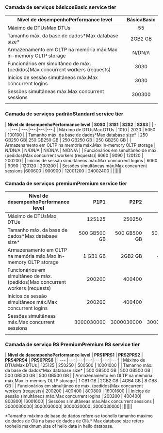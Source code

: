<!--
Used in:
sql-database-performance-guidance.md  
sql-database-resource-limits.md
sql-database-service-tiers.md  
-->

### <a name="basic-service-tier"></a><span data-ttu-id="482ae-101">Camada de serviços básicos</span><span class="sxs-lookup"><span data-stu-id="482ae-101">Basic service tier</span></span>
| <span data-ttu-id="482ae-102">**Nível de desempenho**</span><span class="sxs-lookup"><span data-stu-id="482ae-102">**Performance level**</span></span> | <span data-ttu-id="482ae-103">**Básica**</span><span class="sxs-lookup"><span data-stu-id="482ae-103">**Basic**</span></span> |
| --- | :---: |
| <span data-ttu-id="482ae-104">Máximo de DTUs</span><span class="sxs-lookup"><span data-stu-id="482ae-104">Max DTUs</span></span> | <span data-ttu-id="482ae-105">5</span><span class="sxs-lookup"><span data-stu-id="482ae-105">5</span></span> |
| <span data-ttu-id="482ae-106">Tamanho máx. da base de dados*</span><span class="sxs-lookup"><span data-stu-id="482ae-106">Max database size*</span></span> |<span data-ttu-id="482ae-107">2GB</span><span class="sxs-lookup"><span data-stu-id="482ae-107">2 GB</span></span>|
| <span data-ttu-id="482ae-108">Armazenamento em OLTP na memória máx.</span><span class="sxs-lookup"><span data-stu-id="482ae-108">Max in-memory OLTP storage</span></span> |<span data-ttu-id="482ae-109">N/D</span><span class="sxs-lookup"><span data-stu-id="482ae-109">N/A</span></span> |
| <span data-ttu-id="482ae-110">Funcionários em simultâneo de máx. (pedidos)</span><span class="sxs-lookup"><span data-stu-id="482ae-110">Max concurrent workers (requests)</span></span> |<span data-ttu-id="482ae-111">30</span><span class="sxs-lookup"><span data-stu-id="482ae-111">30</span></span> |
| <span data-ttu-id="482ae-112">Inícios de sessão simultâneos máx.</span><span class="sxs-lookup"><span data-stu-id="482ae-112">Max concurrent logins</span></span> |<span data-ttu-id="482ae-113">30</span><span class="sxs-lookup"><span data-stu-id="482ae-113">30</span></span> |
| <span data-ttu-id="482ae-114">Sessões simultâneas máx.</span><span class="sxs-lookup"><span data-stu-id="482ae-114">Max concurrent sessions</span></span> |<span data-ttu-id="482ae-115">300</span><span class="sxs-lookup"><span data-stu-id="482ae-115">300</span></span> |
|||

### <a name="standard-service-tier"></a><span data-ttu-id="482ae-116">Camada de serviços padrão</span><span class="sxs-lookup"><span data-stu-id="482ae-116">Standard service tier</span></span>
| <span data-ttu-id="482ae-117">**Nível de desempenho**</span><span class="sxs-lookup"><span data-stu-id="482ae-117">**Performance level**</span></span> | <span data-ttu-id="482ae-118">**S0**</span><span class="sxs-lookup"><span data-stu-id="482ae-118">**S0**</span></span> | <span data-ttu-id="482ae-119">**S1**</span><span class="sxs-lookup"><span data-stu-id="482ae-119">**S1**</span></span> | <span data-ttu-id="482ae-120">**S2**</span><span class="sxs-lookup"><span data-stu-id="482ae-120">**S2**</span></span> | <span data-ttu-id="482ae-121">**S3**</span><span class="sxs-lookup"><span data-stu-id="482ae-121">**S3**</span></span> |
| --- |---:| ---:|---:|---:|---:|
| <span data-ttu-id="482ae-122">Máximo de DTUs</span><span class="sxs-lookup"><span data-stu-id="482ae-122">Max DTUs</span></span> | <span data-ttu-id="482ae-123">10</span><span class="sxs-lookup"><span data-stu-id="482ae-123">10</span></span> | <span data-ttu-id="482ae-124">20</span><span class="sxs-lookup"><span data-stu-id="482ae-124">20</span></span> | <span data-ttu-id="482ae-125">50</span><span class="sxs-lookup"><span data-stu-id="482ae-125">50</span></span> | <span data-ttu-id="482ae-126">100</span><span class="sxs-lookup"><span data-stu-id="482ae-126">100</span></span> |
| <span data-ttu-id="482ae-127">Tamanho máx. da base de dados*</span><span class="sxs-lookup"><span data-stu-id="482ae-127">Max database size*</span></span> | <span data-ttu-id="482ae-128">250 GB</span><span class="sxs-lookup"><span data-stu-id="482ae-128">250 GB</span></span>| <span data-ttu-id="482ae-129">250 GB</span><span class="sxs-lookup"><span data-stu-id="482ae-129">250 GB</span></span> | <span data-ttu-id="482ae-130">250 GB</span><span class="sxs-lookup"><span data-stu-id="482ae-130">250 GB</span></span> | <span data-ttu-id="482ae-131">250 GB</span><span class="sxs-lookup"><span data-stu-id="482ae-131">250 GB</span></span> |
| <span data-ttu-id="482ae-132">Armazenamento em OLTP na memória máx.</span><span class="sxs-lookup"><span data-stu-id="482ae-132">Max in-memory OLTP storage</span></span> | <span data-ttu-id="482ae-133">N/D</span><span class="sxs-lookup"><span data-stu-id="482ae-133">N/A</span></span> | <span data-ttu-id="482ae-134">N/D</span><span class="sxs-lookup"><span data-stu-id="482ae-134">N/A</span></span> | <span data-ttu-id="482ae-135">N/D</span><span class="sxs-lookup"><span data-stu-id="482ae-135">N/A</span></span> | <span data-ttu-id="482ae-136">N/D</span><span class="sxs-lookup"><span data-stu-id="482ae-136">N/A</span></span> |
| <span data-ttu-id="482ae-137">Funcionários em simultâneo de máx. (pedidos)</span><span class="sxs-lookup"><span data-stu-id="482ae-137">Max concurrent workers (requests)</span></span>| <span data-ttu-id="482ae-138">60</span><span class="sxs-lookup"><span data-stu-id="482ae-138">60</span></span> | <span data-ttu-id="482ae-139">90</span><span class="sxs-lookup"><span data-stu-id="482ae-139">90</span></span> | <span data-ttu-id="482ae-140">120</span><span class="sxs-lookup"><span data-stu-id="482ae-140">120</span></span> | <span data-ttu-id="482ae-141">200</span><span class="sxs-lookup"><span data-stu-id="482ae-141">200</span></span> |
| <span data-ttu-id="482ae-142">Inícios de sessão simultâneos máx.</span><span class="sxs-lookup"><span data-stu-id="482ae-142">Max concurrent logins</span></span> | <span data-ttu-id="482ae-143">60</span><span class="sxs-lookup"><span data-stu-id="482ae-143">60</span></span> | <span data-ttu-id="482ae-144">90</span><span class="sxs-lookup"><span data-stu-id="482ae-144">90</span></span> | <span data-ttu-id="482ae-145">120</span><span class="sxs-lookup"><span data-stu-id="482ae-145">120</span></span> | <span data-ttu-id="482ae-146">200</span><span class="sxs-lookup"><span data-stu-id="482ae-146">200</span></span> |
| <span data-ttu-id="482ae-147">Sessões simultâneas máx.</span><span class="sxs-lookup"><span data-stu-id="482ae-147">Max concurrent sessions</span></span> |<span data-ttu-id="482ae-148">600</span><span class="sxs-lookup"><span data-stu-id="482ae-148">600</span></span> | <span data-ttu-id="482ae-149">900</span><span class="sxs-lookup"><span data-stu-id="482ae-149">900</span></span> | <span data-ttu-id="482ae-150">1200</span><span class="sxs-lookup"><span data-stu-id="482ae-150">1200</span></span> | <span data-ttu-id="482ae-151">2400</span><span class="sxs-lookup"><span data-stu-id="482ae-151">2400</span></span> |
||||||

### <a name="premium-service-tier"></a><span data-ttu-id="482ae-152">Camada de serviços premium</span><span class="sxs-lookup"><span data-stu-id="482ae-152">Premium service tier</span></span> 
| <span data-ttu-id="482ae-153">**Nível de desempenho**</span><span class="sxs-lookup"><span data-stu-id="482ae-153">**Performance level**</span></span> | <span data-ttu-id="482ae-154">**P1**</span><span class="sxs-lookup"><span data-stu-id="482ae-154">**P1**</span></span> | <span data-ttu-id="482ae-155">**P2**</span><span class="sxs-lookup"><span data-stu-id="482ae-155">**P2**</span></span> | <span data-ttu-id="482ae-156">**P4**</span><span class="sxs-lookup"><span data-stu-id="482ae-156">**P4**</span></span> | <span data-ttu-id="482ae-157">**P6**</span><span class="sxs-lookup"><span data-stu-id="482ae-157">**P6**</span></span> | <span data-ttu-id="482ae-158">**P11**</span><span class="sxs-lookup"><span data-stu-id="482ae-158">**P11**</span></span> | <span data-ttu-id="482ae-159">**P15**</span><span class="sxs-lookup"><span data-stu-id="482ae-159">**P15**</span></span> | 
| --- |---:|---:|---:|---:|---:|---:|
| <span data-ttu-id="482ae-160">Máximo de DTUs</span><span class="sxs-lookup"><span data-stu-id="482ae-160">Max DTUs</span></span> | <span data-ttu-id="482ae-161">125</span><span class="sxs-lookup"><span data-stu-id="482ae-161">125</span></span> | <span data-ttu-id="482ae-162">250</span><span class="sxs-lookup"><span data-stu-id="482ae-162">250</span></span> | <span data-ttu-id="482ae-163">500</span><span class="sxs-lookup"><span data-stu-id="482ae-163">500</span></span> | <span data-ttu-id="482ae-164">1000</span><span class="sxs-lookup"><span data-stu-id="482ae-164">1000</span></span> | <span data-ttu-id="482ae-165">1750</span><span class="sxs-lookup"><span data-stu-id="482ae-165">1750</span></span> | <span data-ttu-id="482ae-166">4000</span><span class="sxs-lookup"><span data-stu-id="482ae-166">4000</span></span> |
| <span data-ttu-id="482ae-167">Tamanho máx. da base de dados*</span><span class="sxs-lookup"><span data-stu-id="482ae-167">Max database size*</span></span> | <span data-ttu-id="482ae-168">500 GB</span><span class="sxs-lookup"><span data-stu-id="482ae-168">500 GB</span></span> | <span data-ttu-id="482ae-169">500 GB</span><span class="sxs-lookup"><span data-stu-id="482ae-169">500 GB</span></span> | <span data-ttu-id="482ae-170">500 GB</span><span class="sxs-lookup"><span data-stu-id="482ae-170">500  GB</span></span> | <span data-ttu-id="482ae-171">500 GB</span><span class="sxs-lookup"><span data-stu-id="482ae-171">500 GB</span></span> | <span data-ttu-id="482ae-172">4 TB</span><span class="sxs-lookup"><span data-stu-id="482ae-172">4 TB</span></span> | <span data-ttu-id="482ae-173">4 TB</span><span class="sxs-lookup"><span data-stu-id="482ae-173">4 TB</span></span> |
| <span data-ttu-id="482ae-174">Armazenamento em OLTP na memória máx.</span><span class="sxs-lookup"><span data-stu-id="482ae-174">Max in-memory OLTP storage</span></span> | <span data-ttu-id="482ae-175">1 GB</span><span class="sxs-lookup"><span data-stu-id="482ae-175">1 GB</span></span> | <span data-ttu-id="482ae-176">2GB</span><span class="sxs-lookup"><span data-stu-id="482ae-176">2 GB</span></span> | <span data-ttu-id="482ae-177">4GB</span><span class="sxs-lookup"><span data-stu-id="482ae-177">4 GB</span></span> | <span data-ttu-id="482ae-178">8 GB</span><span class="sxs-lookup"><span data-stu-id="482ae-178">8 GB</span></span> | <span data-ttu-id="482ae-179">14 GB</span><span class="sxs-lookup"><span data-stu-id="482ae-179">14 GB</span></span> | <span data-ttu-id="482ae-180">32 GB</span><span class="sxs-lookup"><span data-stu-id="482ae-180">32 GB</span></span> |
| <span data-ttu-id="482ae-181">Funcionários em simultâneo de máx. (pedidos)</span><span class="sxs-lookup"><span data-stu-id="482ae-181">Max concurrent workers (requests)</span></span>| <span data-ttu-id="482ae-182">200</span><span class="sxs-lookup"><span data-stu-id="482ae-182">200</span></span> | <span data-ttu-id="482ae-183">400</span><span class="sxs-lookup"><span data-stu-id="482ae-183">400</span></span> | <span data-ttu-id="482ae-184">800</span><span class="sxs-lookup"><span data-stu-id="482ae-184">800</span></span> | <span data-ttu-id="482ae-185">1600</span><span class="sxs-lookup"><span data-stu-id="482ae-185">1600</span></span> | <span data-ttu-id="482ae-186">2400</span><span class="sxs-lookup"><span data-stu-id="482ae-186">2400</span></span> | <span data-ttu-id="482ae-187">6400</span><span class="sxs-lookup"><span data-stu-id="482ae-187">6400</span></span> |
| <span data-ttu-id="482ae-188">Inícios de sessão simultâneos máx.</span><span class="sxs-lookup"><span data-stu-id="482ae-188">Max concurrent logins</span></span> | <span data-ttu-id="482ae-189">200</span><span class="sxs-lookup"><span data-stu-id="482ae-189">200</span></span> | <span data-ttu-id="482ae-190">400</span><span class="sxs-lookup"><span data-stu-id="482ae-190">400</span></span>| <span data-ttu-id="482ae-191">800</span><span class="sxs-lookup"><span data-stu-id="482ae-191">800</span></span>| <span data-ttu-id="482ae-192">1600</span><span class="sxs-lookup"><span data-stu-id="482ae-192">1600</span></span>| <span data-ttu-id="482ae-193">2400</span><span class="sxs-lookup"><span data-stu-id="482ae-193">2400</span></span>| <span data-ttu-id="482ae-194">6400</span><span class="sxs-lookup"><span data-stu-id="482ae-194">6400</span></span> |
| <span data-ttu-id="482ae-195">Sessões simultâneas máx.</span><span class="sxs-lookup"><span data-stu-id="482ae-195">Max concurrent sessions</span></span> | <span data-ttu-id="482ae-196">30000</span><span class="sxs-lookup"><span data-stu-id="482ae-196">30000</span></span>| <span data-ttu-id="482ae-197">30000</span><span class="sxs-lookup"><span data-stu-id="482ae-197">30000</span></span>| <span data-ttu-id="482ae-198">30000</span><span class="sxs-lookup"><span data-stu-id="482ae-198">30000</span></span>| <span data-ttu-id="482ae-199">30000</span><span class="sxs-lookup"><span data-stu-id="482ae-199">30000</span></span>| <span data-ttu-id="482ae-200">30000</span><span class="sxs-lookup"><span data-stu-id="482ae-200">30000</span></span>| <span data-ttu-id="482ae-201">30000</span><span class="sxs-lookup"><span data-stu-id="482ae-201">30000</span></span> |
|||||||

### <a name="premium-rs-service-tier"></a><span data-ttu-id="482ae-202">Camada de serviço RS Premium</span><span class="sxs-lookup"><span data-stu-id="482ae-202">Premium RS service tier</span></span> 
| <span data-ttu-id="482ae-203">**Nível de desempenho**</span><span class="sxs-lookup"><span data-stu-id="482ae-203">**Performance level**</span></span> | <span data-ttu-id="482ae-204">**PRS1**</span><span class="sxs-lookup"><span data-stu-id="482ae-204">**PRS1**</span></span> | <span data-ttu-id="482ae-205">**PRS2**</span><span class="sxs-lookup"><span data-stu-id="482ae-205">**PRS2**</span></span> | <span data-ttu-id="482ae-206">**PRS4**</span><span class="sxs-lookup"><span data-stu-id="482ae-206">**PRS4**</span></span> | <span data-ttu-id="482ae-207">**PRS6**</span><span class="sxs-lookup"><span data-stu-id="482ae-207">**PRS6**</span></span> |
| --- |---:|---:|---:|---:|---:|---:|
| <span data-ttu-id="482ae-208">Máximo de DTUs</span><span class="sxs-lookup"><span data-stu-id="482ae-208">Max DTUs</span></span> | <span data-ttu-id="482ae-209">125</span><span class="sxs-lookup"><span data-stu-id="482ae-209">125</span></span> | <span data-ttu-id="482ae-210">250</span><span class="sxs-lookup"><span data-stu-id="482ae-210">250</span></span> | <span data-ttu-id="482ae-211">500</span><span class="sxs-lookup"><span data-stu-id="482ae-211">500</span></span> | <span data-ttu-id="482ae-212">1000</span><span class="sxs-lookup"><span data-stu-id="482ae-212">1000</span></span> |
| <span data-ttu-id="482ae-213">Tamanho máx. da base de dados*</span><span class="sxs-lookup"><span data-stu-id="482ae-213">Max database size*</span></span> | <span data-ttu-id="482ae-214">500 GB</span><span class="sxs-lookup"><span data-stu-id="482ae-214">500 GB</span></span> | <span data-ttu-id="482ae-215">500 GB</span><span class="sxs-lookup"><span data-stu-id="482ae-215">500 GB</span></span> | <span data-ttu-id="482ae-216">500 GB</span><span class="sxs-lookup"><span data-stu-id="482ae-216">500  GB</span></span> | <span data-ttu-id="482ae-217">500 GB</span><span class="sxs-lookup"><span data-stu-id="482ae-217">500 GB</span></span> |
| <span data-ttu-id="482ae-218">Armazenamento em OLTP na memória máx.</span><span class="sxs-lookup"><span data-stu-id="482ae-218">Max in-memory OLTP storage</span></span> | <span data-ttu-id="482ae-219">1 GB</span><span class="sxs-lookup"><span data-stu-id="482ae-219">1 GB</span></span> | <span data-ttu-id="482ae-220">2GB</span><span class="sxs-lookup"><span data-stu-id="482ae-220">2 GB</span></span> | <span data-ttu-id="482ae-221">4GB</span><span class="sxs-lookup"><span data-stu-id="482ae-221">4 GB</span></span> | <span data-ttu-id="482ae-222">8 GB</span><span class="sxs-lookup"><span data-stu-id="482ae-222">8 GB</span></span> |
| <span data-ttu-id="482ae-223">Funcionários em simultâneo de máx. (pedidos)</span><span class="sxs-lookup"><span data-stu-id="482ae-223">Max concurrent workers (requests)</span></span>| <span data-ttu-id="482ae-224">200</span><span class="sxs-lookup"><span data-stu-id="482ae-224">200</span></span> | <span data-ttu-id="482ae-225">400</span><span class="sxs-lookup"><span data-stu-id="482ae-225">400</span></span> | <span data-ttu-id="482ae-226">800</span><span class="sxs-lookup"><span data-stu-id="482ae-226">800</span></span> | <span data-ttu-id="482ae-227">1600</span><span class="sxs-lookup"><span data-stu-id="482ae-227">1600</span></span> |
| <span data-ttu-id="482ae-228">Inícios de sessão simultâneos máx.</span><span class="sxs-lookup"><span data-stu-id="482ae-228">Max concurrent logins</span></span> | <span data-ttu-id="482ae-229">200</span><span class="sxs-lookup"><span data-stu-id="482ae-229">200</span></span> | <span data-ttu-id="482ae-230">400</span><span class="sxs-lookup"><span data-stu-id="482ae-230">400</span></span>| <span data-ttu-id="482ae-231">800</span><span class="sxs-lookup"><span data-stu-id="482ae-231">800</span></span>| <span data-ttu-id="482ae-232">1600</span><span class="sxs-lookup"><span data-stu-id="482ae-232">1600</span></span>|
| <span data-ttu-id="482ae-233">Sessões simultâneas máx.</span><span class="sxs-lookup"><span data-stu-id="482ae-233">Max concurrent sessions</span></span> | <span data-ttu-id="482ae-234">30000</span><span class="sxs-lookup"><span data-stu-id="482ae-234">30000</span></span>| <span data-ttu-id="482ae-235">30000</span><span class="sxs-lookup"><span data-stu-id="482ae-235">30000</span></span>| <span data-ttu-id="482ae-236">30000</span><span class="sxs-lookup"><span data-stu-id="482ae-236">30000</span></span>| <span data-ttu-id="482ae-237">30000</span><span class="sxs-lookup"><span data-stu-id="482ae-237">30000</span></span>|
|||||||

<span data-ttu-id="482ae-238">\*Tamanho máximo de base de dados refere-se toohello tamanho máximo de dados de Olá na base de dados de Olá.</span><span class="sxs-lookup"><span data-stu-id="482ae-238">\* Max database size refers toohello maximum size of hello data in hello database.</span></span> 
